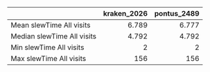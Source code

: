 |                            |   kraken_2026 |   pontus_2489 |
|:---------------------------|--------------:|--------------:|
| Mean slewTime All visits   |         6.789 |         6.777 |
| Median slewTime All visits |         4.792 |         4.792 |
| Min slewTime All visits    |         2     |         2     |
| Max slewTime All visits    |       156     |       156     |
